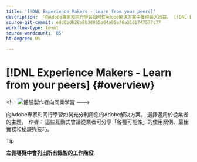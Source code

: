 ```yaml
---
title: '[!DNL Experience Makers - Learn from your peers]'
description: 「向Adobe專家和同行學習如何從Adobe解決方案中獲得最大效益。 [!DNL Experience Makers - Learn from your peers] 是虛擬客戶學習活動的全球系列，專注於深入瞭解 [!DNL Adobe Experience Cloud] 解決方案。」
source-git-commit: edd0bdb28a9b3d065a64a95af6a216b747577c77
workflow-type: tm+mt
source-wordcount: '85'
ht-degree: 0%

---
```


# [!DNL Experience Makers - Learn from your peers] {#overview}

&lt;!— <img alt="體驗製作者向同業學習" src="./assets/skill-exchange.png" /> --->

向Adobe專家和同行學習如何充分利用您的Adobe解決方案。 選擇適用於從業者的主題， _作者：_ 這些互動式會議從業者可分享「各種可能性」的使用案例、最佳實務和秘訣與技巧。

>[!TIP]
>
>**左側導覽中會列出所有錄製的工作階段**.
